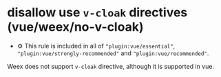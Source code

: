 # disallow use `v-cloak` directives (vue/weex/no-v-cloak)

- :gear: This rule is included in all of `"plugin:vue/essential"`, `"plugin:vue/strongly-recommended"` and `"plugin:vue/recommended"`.

Weex does not support `v-cloak` directive, although it is supported in vue.